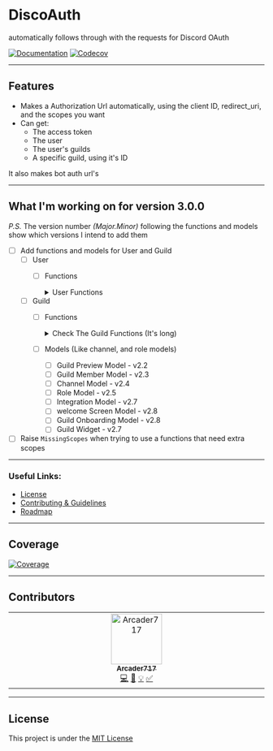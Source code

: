# DiscoAuth
automatically follows through with the requests for Discord OAuth

[![Documentation](https://img.shields.io/badge/docs-passing-light_green?style=for-the-badge&logo=readthedocs)](https://discoauth.rtfd.io)
[![Codecov](https://img.shields.io/codecov/c/gh/disoauth/DiscoAuth?style=for-the-badge&logo=codecov)](https://codecov.io/gh/disoauth/DiscoAuth)

***

## Features
- Makes a Authorization Url automatically, using the client ID, redirect_uri, and the scopes you want
- Can get:
  - The access token
  - The user
  - The user's guilds
  - A specific guild, using it's ID

It also makes bot auth url's

***

## What I'm working on for version 3.0.0

*P.S.* The version number *(Major.Minor)* following the functions and models show which versions I intend to add them

- [ ] Add functions and models for User and Guild
  - [ ] User
    - [ ] Functions
      <details>
      <summary>User Functions</summary>
        
      - [x] Get User - v2.1
      - [x] Modify Current User - v2.1
      - [ ] Get Current Guild Member - v2.3
      - [x] Leave Guild - v2.1
      - [x] Create DM - v2.1
      - [x] Create Group DM - v2.1
      - [x] Get Current User Connections - v2.1
      - [x] Get Current User Application Role Connection - v2.1
      - [x] Update Current User Application Role Connection - v2.1
  - [ ] Guild
    - [ ] Functions
      <details>
      <summary>Check The Guild Functions (It's long)</summary>
        
      - [ ] Create Guild - v2.2
      - [ ] Get Guild Preview - v2.2
      - [ ] Modify Guild - v2.2
      - [ ] Delete Guild - v2.2
      - [ ] Get Guild Channels - v2.4
      - [ ] Create Guild Channels - v2.4
      - [ ] Modify Guild Channels Positions - v2.4
      - [ ] List Active Guild Threads - v2.2
      - [ ] Get Guild Member - v2.3
      - [ ] List Guild Members - v2.3
      - [ ] Search Guild Members - v2.3
      - [ ] Add Guild Member - v2.3
      - [ ] Modify Guild Member - v2.3
      - [ ] Modify Current Member - v2.3
      - [ ] Modify Current User Nick - v2.3
      - [ ] Add Guild Member Role - v2.4
      - [ ] Remove Guild Member Role - v2.4
      - [ ] Remove Guild Member - v2.3
      - [ ] Get Guild Bans - v2.2
      - [ ] Get Guild Ban - v2.2
      - [ ] Create Guild Ban - v2.2
      - [ ] Remove Guild Ban - v2.2
      - [ ] Get Guild Roles - v2.5
      - [ ] Create Guild Role - v2.5
      - [ ] Modify Guild Role Positions - v2.5
      - [ ] Modify Guild Role - v2.5
      - [ ] Modify Guild MFA Level - v2.2
      - [ ] Delete Guild Role - v2.5
      - [ ] Get Guild Prune Count - v2.3
      - [ ] Begin Guild Prune - v2.3
      - [ ] Get Guild Voice Regions - v2.6
      - [ ] Get Guild Invites - v2.2
      - [ ] Get Guild Integrations - v2.6
      - [ ] Delete Guild Integration
      - [ ] Get Guild Widget Settings
      - [ ] Modify Guild Widget
      - [ ] Get Guild Widget
      - [ ] Get Guild Vanity URL
      - [ ] Get Guild Widget Image
      - [ ] Get Guild Welcome Screen
      - [ ] Modify Guild Welcome Screen
      - [ ] Get Guild Onboarding
      - [ ] Modify Guild Onboarding
      - [ ] Modify Current User Voice State
      - [ ] Modify User Voice State
      </details>
    - [ ] Models (Like channel, and role models)
      - [ ] Guild Preview Model - v2.2
      - [ ] Guild Member Model - v2.3
      - [ ] Channel Model - v2.4
      - [ ] Role Model - v2.5
      - [ ] Integration Model - v2.7
      - [ ] welcome Screen Model - v2.8
      - [ ] Guild Onboarding Model - v2.8
      - [ ] Guild Widget - v2.7
- [ ] Raise `MissingScopes` when trying to use a functions that need extra scopes

***

### Useful Links:

- [License](https://github.com/disoauth/DiscoAuth/blob/main/LICENSE)
- [Contributing & Guidelines](https://github.com/disoauth/DiscoAuth/blob/main/CONTRIBUTING.md)
- [Roadmap](https://github.com/orgs/disoauth/projects/1)

***

## Coverage

[![Coverage](https://codecov.io/gh/disoauth/DiscoAuth/graphs/sunburst.svg?token=0A6DPREED2)](https://codecov.io/gh/disoauth/DiscoAuth)

***

## Contributors

<!-- ALL-CONTRIBUTORS-LIST:START - Do not remove or modify this section -->
<!-- prettier-ignore-start -->
<!-- markdownlint-disable -->
<table>
  <tbody>
    <tr>
      <td align="center" valign="top" width="14.28%"><a href="https://github.com/Arcader717"><img src="https://avatars.githubusercontent.com/u/134526462?v=4?s=100" width="100px;" alt="Arcader717"/><br /><sub><b>Arcader717</b></sub></a><br /><a href="#code-Arcader717" title="Code">💻</a> <a href="#doc-Arcader717" title="Documentation">📖</a> <a href="#example-Arcader717" title="Examples">💡</a> <a href="#tutorial-Arcader717" title="Tutorials">✅</a></td>
    </tr>
  </tbody>
</table>

<!-- markdownlint-restore -->
<!-- prettier-ignore-end -->

<!-- ALL-CONTRIBUTORS-LIST:END -->

***

## License

This project is under the [MIT License](https://en.wikipedia.org/wiki/MIT_License)
